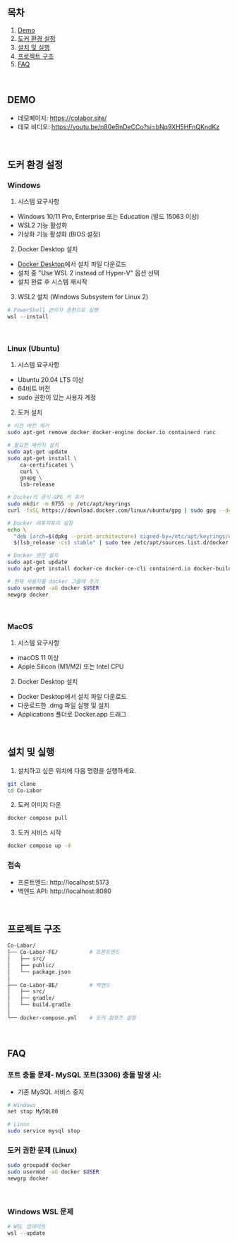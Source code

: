 
## 목차
1. [Demo](#demo)
2. [도커 환경 설정](#도커-환경-설정)
3. [설치 및 실행](#설치-및-실행)
4. [프로젝트 구조](#프로젝트-구조)
5. [FAQ](#faq)

<br/>

## DEMO
- 데모페이지: https://colabor.site/
- 데모 비디오: https://youtu.be/n80eBnDeCCo?si=bNq9XH5HFnQKndKz

<br/>


## 도커 환경 설정

### Windows

1. 시스템 요구사항
- Windows 10/11 Pro, Enterprise 또는 Education (빌드 15063 이상)
- WSL2 기능 활성화
- 가상화 기능 활성화 (BIOS 설정)

2. Docker Desktop 설치
- [Docker Desktop](https://www.docker.com/products/docker-desktop/)에서 설치 파일 다운로드
- 설치 중 "Use WSL 2 instead of Hyper-V" 옵션 선택
- 설치 완료 후 시스템 재시작

3. WSL2 설치 (Windows Subsystem for Linux 2)
```powershell
# PowerShell 관리자 권한으로 실행
wsl --install
```


<br/>


### Linux (Ubuntu)
1. 시스템 요구사항
- Ubuntu 20.04 LTS 이상
- 64비트 버전
- sudo 권한이 있는 사용자 계정


2. 도커 설치

```sh
# 이전 버전 제거
sudo apt-get remove docker docker-engine docker.io containerd runc

# 필요한 패키지 설치
sudo apt-get update
sudo apt-get install \
    ca-certificates \
    curl \
    gnupg \
    lsb-release

# Docker의 공식 GPG 키 추가
sudo mkdir -m 0755 -p /etc/apt/keyrings
curl -fsSL https://download.docker.com/linux/ubuntu/gpg | sudo gpg --dearmor -o /etc/apt/keyrings/docker.gpg

# Docker 레포지토리 설정
echo \
  "deb [arch=$(dpkg --print-architecture) signed-by=/etc/apt/keyrings/docker.gpg] https://download.docker.com/linux/ubuntu \
  $(lsb_release -cs) stable" | sudo tee /etc/apt/sources.list.d/docker.list > /dev/null

# Docker 엔진 설치
sudo apt-get update
sudo apt-get install docker-ce docker-ce-cli containerd.io docker-buildx-plugin docker-compose-plugin

# 현재 사용자를 docker 그룹에 추가
sudo usermod -aG docker $USER
newgrp docker
```

<br/>


### MacOS

1. 시스템 요구사항
- macOS 11 이상
- Apple Silicon (M1/M2) 또는 Intel CPU


2. Docker Desktop 설치

- Docker Desktop에서 설치 파일 다운로드
- 다운로드한 .dmg 파일 실행 및 설치
- Applications 폴더로 Docker.app 드래그



<br/>


## 설치 및 실행

1. 설치하고 싶은 위치에 다음 명령을 실행하세요.
```bash
git clone
cd Co-Labor
```


2. 도커 이미지 다운
```bash
docker compose pull
```


3. 도커 서비스 시작
```bash
docker compose up -d
```


### 접속
- 프론트엔드: http://localhost:5173
- 백엔드 API: http://localhost:8080


<br/>


## 프로젝트 구조
```bash
Co-Labor/
├── Co-Labor-FE/          # 프론트엔드
│   ├── src/
│   ├── public/
│   └── package.json
│
├── Co-Labor-BE/          # 백엔드
│   ├── src/
│   ├── gradle/
│   └── build.gradle
│
└── docker-compose.yml    # 도커 컴포즈 설정
```


<br/>

## FAQ
### 포트 충돌 문제- MySQL 포트(3306) 충돌 발생 시:

- 기존 MySQL 서비스 중지

```bash
# Windows
net stop MySQL80

# Linux
sudo service mysql stop
```

### 도커 권한 문제 (Linux)
```bash
sudo groupadd docker
sudo usermod -aG docker $USER
newgrp docker
```




<br/>


### Windows WSL 문제
```powershell
# WSL 업데이트
wsl --update
```
